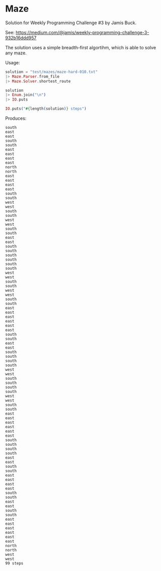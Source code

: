 # Maze

Solution for Weekly Programming Challenge #3 by Jamis Buck.

See: https://medium.com/@jamis/weekly-programming-challenge-3-932b16ddd957

The solution uses a simple breadth-first algortihm, which is able to solve any
maze.

Usage:

```elixir
solution = "test/mazes/maze-hard-010.txt"
|> Maze.Parser.from_file
|> Maze.Solver.shortest_route

solution
|> Enum.join("\n")
|> IO.puts

IO.puts("#{length(solution)} steps")
```

Produces:

```
south
east
east
south
south
east
east
east
east
north
north
east
east
east
east
south
south
west
west
south
south
west
west
south
south
east
east
south
south
south
south
south
south
west
west
south
south
west
west
south
south
east
east
east
east
east
east
south
south
east
east
south
south
south
south
west
west
south
south
south
south
west
west
south
south
east
east
east
east
east
east
south
south
south
south
east
east
south
south
east
east
east
east
south
south
east
east
south
south
east
east
east
east
east
east
north
north
west
west
99 steps
```
